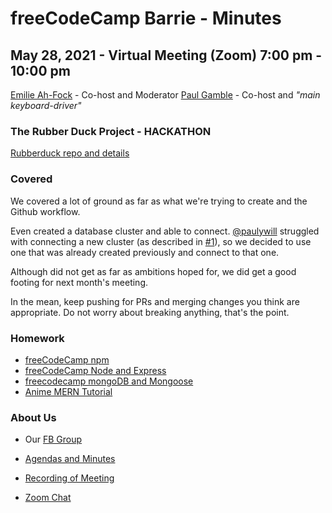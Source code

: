 # freeCodeCamp Barrie - Minutes

## May 28, 2021 - Virtual Meeting (Zoom) 7:00 pm - 10:00 pm

[Emilie Ah-Fock](https://github.com/Emi55) - Co-host and Moderator
[Paul Gamble](https://github.com/paulywill) - Co-host and *"main keyboard-driver"*

### The Rubber Duck Project - HACKATHON

[Rubberduck repo and details](https://github.com/freecodecampBarrie/rubberduck)

### Covered

We covered a lot of ground as far as what we're trying to create and the Github workflow.

Even created a database cluster and able to connect. [@paulywill](https://github.com/paulywill) struggled with connecting a new cluster (as described in [#1](https://github.com/freecodecampBarrie/rubberduck/issues/1)), so we decided to use one that was already created previously and connect to that one.

Although did not get as far as ambitions hoped for, we did get a good footing for next month's meeting.

In the mean, keep pushing for PRs and merging changes you think are appropriate. Do not worry about breaking anything, that's the point.

### Homework

- [freeCodeCamp npm](https://www.freecodecamp.org/learn/apis-and-microservices/#managing-packages-with-npm)
- [freeCodeCamp Node and Express](https://www.freecodecamp.org/learn/apis-and-microservices/#basic-node-and-express)
- [freecodecamp mongoDB and Mongoose](https://www.freecodecamp.org/learn/apis-and-microservices/#mongodb-and-mongoose)
- [Anime MERN Tutorial](https://dev.to/andrewbaisden/creating-mern-stack-applications-2020-4a44)

### About Us

- Our [FB Group](https://www.facebook.com/groups/free.code.camp.Barrie.Ontario)

- [Agendas and Minutes](https://github.com/freecodecampBarrie/meetings)

- [Recording of Meeting](https://www.youtube.com/watch?v=R2Czgw4Gg48)

- [Zoom Chat](artifacts/2021_v5_zoom_chat.txt)

